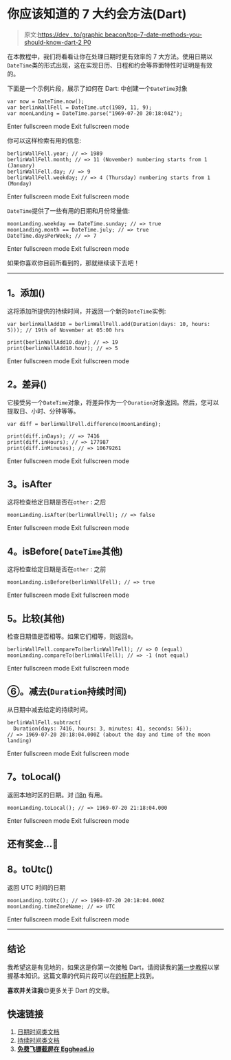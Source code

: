# 你应该知道的 7 大约会方法(Dart)

> 原文:[https://dev . to/graphic beacon/top-7-date-methods-you-should-know-dart-2 P0](https://dev.to/graphicbeacon/top-7-date-methods-you-should-know-dart-2ap0)

在本教程中，我们将看看让你在处理日期时更有效率的 7 大方法。使用日期以`DateTime`类的形式出现，这在实现日历、日程和约会等界面特性时证明是有效的。

下面是一个示例片段，展示了如何在 Dart:
中创建一个`DateTime`对象

```
var now = DateTime.now();
var berlinWallFell = DateTime.utc(1989, 11, 9);
var moonLanding = DateTime.parse("1969-07-20 20:18:04Z"); 
```

Enter fullscreen mode Exit fullscreen mode

你可以这样检索有用的信息:

```
berlinWallFell.year; // => 1989
berlinWallFell.month; // => 11 (November) numbering starts from 1 (January)
berlinWallFell.day; // => 9
berlinWallFell.weekday; // => 4 (Thursday) numbering starts from 1 (Monday) 
```

Enter fullscreen mode Exit fullscreen mode

`DateTime`提供了一些有用的日期和月份常量值:

```
moonLanding.weekday == DateTime.sunday; // => true
moonLanding.month == DateTime.july; // => true
DateTime.daysPerWeek; // => 7 
```

Enter fullscreen mode Exit fullscreen mode

如果你喜欢你目前所看到的，那就继续读下去吧！

* * *

## 1。添加()

这将添加所提供的持续时间，并返回一个新的`DateTime`实例:

```
var berlinWallAdd10 = berlinWallFell.add(Duration(days: 10, hours: 5))); // 19th of November at 05:00 hrs

print(berlinWallAdd10.day); // => 19
print(berlinWallAdd10.hour); // => 5 
```

Enter fullscreen mode Exit fullscreen mode

## 2。差异()

它接受另一个`DateTime`对象，将差异作为一个`Duration`对象返回。然后，您可以提取日、小时、分钟等等。

```
var diff = berlinWallFell.difference(moonLanding);

print(diff.inDays); // => 7416
print(diff.inHours); // => 177987
print(diff.inMinutes); // => 10679261 
```

Enter fullscreen mode Exit fullscreen mode

## 3。isAfter

这将检查给定日期是否在`other` :
之后

```
moonLanding.isAfter(berlinWallFell); // => false 
```

Enter fullscreen mode Exit fullscreen mode

## 4。isBefore( `DateTime`其他)

这将检查给定日期是否在`other` :
之前

```
moonLanding.isBefore(berlinWallFell); // => true 
```

Enter fullscreen mode Exit fullscreen mode

## 5。比较(其他)

检查日期值是否相等。如果它们相等，则返回`0`。

```
berlinWallFell.compareTo(berlinWallFell); // => 0 (equal)
moonLanding.compareTo(berlinWallFell); // => -1 (not equal) 
```

Enter fullscreen mode Exit fullscreen mode

## ⑥。减去(`Duration`持续时间)

从日期中减去给定的持续时间。

```
berlinWallFell.subtract(
  Duration(days: 7416, hours: 3, minutes: 41, seconds: 56));
// => 1969-07-20 20:18:04.000Z (about the day and time of the moon landing) 
```

Enter fullscreen mode Exit fullscreen mode

## 7。toLocal()

返回本地时区的日期。对 [i18n](https://en.wikipedia.org/wiki/Internationalization_and_localization) 有用。

```
moonLanding.toLocal(); // => 1969-07-20 21:18:04.000 
```

Enter fullscreen mode Exit fullscreen mode

## 还有奖金...🥁

## 8。toUtc()

返回 UTC 时间的日期

```
moonLanding.toUtc(); // => 1969-07-20 20:18:04.000Z
moonLanding.timeZoneName; // => UTC 
```

Enter fullscreen mode Exit fullscreen mode

* * *

## 结论

我希望这是有见地的，如果这是你第一次接触 Dart，请阅读我的[第一步教程](https://dev.to/graphicbeacon/learn-dart-before-you-flutter-2997)以掌握基本知识。这篇文章的代码片段可以在[的标靶](https://dartpad.dartlang.org/e37bd9e9b9181fb9fb50b317d7ddf6af)上找到。

**喜欢并关注我**😍更多关于 Dart 的文章。

## 快速链接

1.  [日期时间类文档](https://api.dartlang.org/stable/2.0.0/dart-core/DateTime-class.html)
2.  [持续时间类文档](https://api.dartlang.org/stable/2.0.0/dart-core/Duration-class.html)
3.  **[免费飞镖截屏在 Egghead.io](https://egghead.io/instructors/jermaine-oppong)**